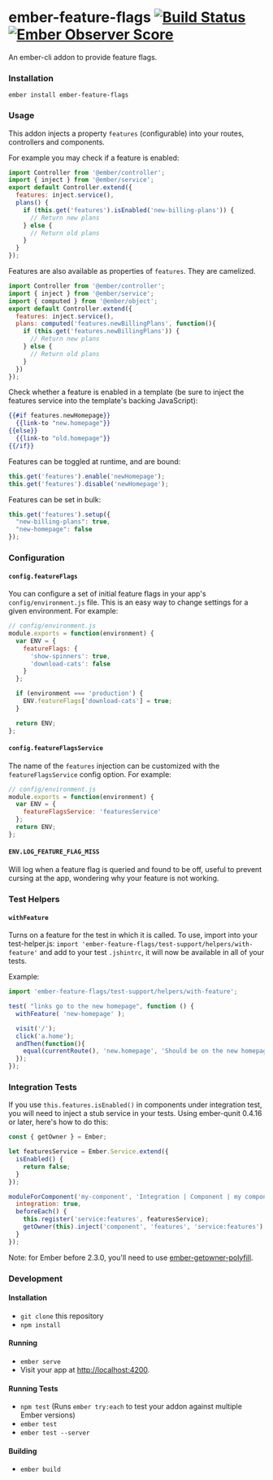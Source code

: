 
# ember-feature-flags [![Build Status](https://travis-ci.org/kategengler/ember-feature-flags.svg?branch=master)](https://travis-ci.org/kategengler/ember-feature-flags) [![Ember Observer Score](http://emberobserver.com/badges/ember-feature-flags.svg)](http://emberobserver.com/addons/ember-feature-flags)

An ember-cli addon to provide feature flags. 

### Installation

```
ember install ember-feature-flags
```

### Usage

This addon injects a property `features` (configurable) into your routes, controllers and components.

For example you may check if a feature is enabled:

```js
import Controller from '@ember/controller';
import { inject } from '@ember/service';
export default Controller.extend({
  features: inject.service(), 
  plans() {
    if (this.get('features').isEnabled('new-billing-plans')) {
      // Return new plans
    } else {
      // Return old plans
    }
  }
});
```

Features are also available as properties of `features`. They are camelized.

```js
import Controller from '@ember/controller';
import { inject } from '@ember/service';
import { computed } from '@ember/object';
export default Controller.extend({
  features: inject.service(), 
  plans: computed('features.newBillingPlans', function(){
    if (this.get('features.newBillingPlans')) {
      // Return new plans
    } else {
      // Return old plans
    }
  })
});
```

Check whether a feature is enabled in a template (be sure to inject the features service into the template's backing JavaScript):

```hbs
{{#if features.newHomepage}}
  {{link-to "new.homepage"}}
{{else}}
  {{link-to "old.homepage"}}
{{/if}}
```

Features can be toggled at runtime, and are bound:

```js
this.get('features').enable('newHomepage');
this.get('features').disable('newHomepage');
```

Features can be set in bulk:

```js
this.get('features').setup({
  "new-billing-plans": true,
  "new-homepage": false
});
```

### Configuration

#### `config.featureFlags`

You can configure a set of initial feature flags in your app's `config/environment.js` file. This
is an easy way to change settings for a given environment. For example:

```javascript
// config/environment.js
module.exports = function(environment) {
  var ENV = {
    featureFlags: {
      'show-spinners': true,
      'download-cats': false
    }
  };

  if (environment === 'production') {
    ENV.featureFlags['download-cats'] = true;
  }

  return ENV;
};
```

#### `config.featureFlagsService`

The name of the `features` injection can be customized with the `featureFlagsService` config
option. For example:

```javascript
// config/environment.js
module.exports = function(environment) {
  var ENV = {
    featureFlagsService: 'featuresService'
  };
  return ENV;
};
```

#### `ENV.LOG_FEATURE_FLAG_MISS`

Will log when a feature flag is queried and found to be off, useful to prevent cursing at the app,
wondering why your feature is not working.

### Test Helpers

#### `withFeature`

Turns on a feature for the test in which it is called.
To use, import into your test-helper.js: `import 'ember-feature-flags/test-support/helpers/with-feature'` and add to your 
test `.jshintrc`, it will now be available in all of your tests.

Example:

```js
import 'ember-feature-flags/test-support/helpers/with-feature';

test( "links go to the new homepage", function () {
  withFeature( 'new-homepage' );

  visit('/');
  click('a.home');
  andThen(function(){
    equal(currentRoute(), 'new.homepage', 'Should be on the new homepage');
  });
});
```

### Integration Tests

If you use `this.features.isEnabled()` in components under integration test, you will need to inject a stub service in your tests. Using ember-qunit 0.4.16 or later, here's how to do this:

```js
const { getOwner } = Ember;

let featuresService = Ember.Service.extend({
  isEnabled() {
    return false;
  }
});

moduleForComponent('my-component', 'Integration | Component | my component', {
  integration: true,
  beforeEach() {
    this.register('service:features', featuresService);
    getOwner(this).inject('component', 'features', 'service:features');
  }
});
```

Note: for Ember before 2.3.0, you'll need to use [ember-getowner-polyfill](https://github.com/rwjblue/ember-getowner-polyfill).

### Development

#### Installation

* `git clone` this repository
* `npm install`

#### Running

* `ember serve`
* Visit your app at [http://localhost:4200](http://localhost:4200).

#### Running Tests

* `npm test` (Runs `ember try:each` to test your addon against multiple Ember versions)
* `ember test`
* `ember test --server`

#### Building

* `ember build`
